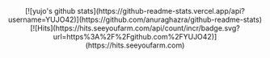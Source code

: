 <div align=center>
[![yujo's github stats](https://github-readme-stats.vercel.app/api?username=YUJO42)](https://github.com/anuraghazra/github-readme-stats)
</br>
[![Hits](https://hits.seeyoufarm.com/api/count/incr/badge.svg?url=https%3A%2F%2Fgithub.com%2FYUJO42)](https://hits.seeyoufarm.com)
<!--

</div>
